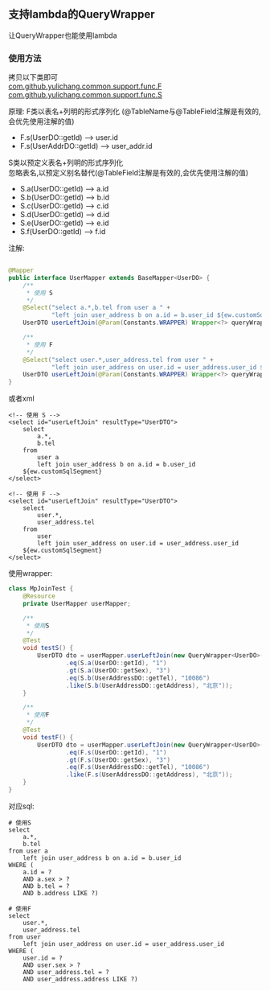 ## 支持lambda的QueryWrapper

让QueryWrapper也能使用lambda

### 使用方法

拷贝以下类即可  
[com.github.yulichang.common.support.func.F]()  
[com.github.yulichang.common.support.func.S]()

原理:
F类以表名+列明的形式序列化 (@TableName与@TableField注解是有效的,会优先使用注解的值)

* F.s(UserDO::getId)  --> user.id
* F.s(UserAddrDO::getId)  --> user_addr.id

S类以预定义表名+列明的形式序列化  
忽略表名,以预定义别名替代(@TableField注解是有效的,会优先使用注解的值)

* S.a(UserDO::getId)       --> a.id
* S.b(UserDO::getId)       --> b.id
* S.c(UserDO::getId)       --> c.id
* S.d(UserDO::getId)       --> d.id
* S.e(UserDO::getId)       --> e.id
* S.f(UserDO::getId)       --> f.id

注解:

```java

@Mapper
public interface UserMapper extends BaseMapper<UserDO> {
    /**
     * 使用 S
     */
    @Select("select a.*,b.tel from user a " +
            "left join user_address b on a.id = b.user_id ${ew.customSqlSegment}")
    UserDTO userLeftJoin(@Param(Constants.WRAPPER) Wrapper<?> queryWrapper);

    /**
     * 使用 F
     */
    @Select("select user.*,user_address.tel from user " +
            "left join user_address on user.id = user_address.user_id ${ew.customSqlSegment}")
    UserDTO userLeftJoin(@Param(Constants.WRAPPER) Wrapper<?> queryWrapper);
}
```

或者xml

```
<!-- 使用 S -->
<select id="userLeftJoin" resultType="UserDTO">
    select 
        a.*, 
        b.tel
    from 
        user a
        left join user_address b on a.id = b.user_id
    ${ew.customSqlSegment}
</select>

<!-- 使用 F -->
<select id="userLeftJoin" resultType="UserDTO">
    select 
        user.*, 
        user_address.tel
    from 
        user
        left join user_address on user.id = user_address.user_id
    ${ew.customSqlSegment}
</select>
```

使用wrapper:

```java
class MpJoinTest {
    @Resource
    private UserMapper userMapper;

    /**
     * 使用S
     */
    @Test
    void testS() {
        UserDTO dto = userMapper.userLeftJoin(new QueryWrapper<UserDO>()
                .eq(S.a(UserDO::getId), "1")
                .gt(S.a(UserDO::getSex), "3")
                .eq(S.b(UserAddressDO::getTel), "10086")
                .like(S.b(UserAddressDO::getAddress), "北京"));
    }

    /**
     * 使用F
     */
    @Test
    void testF() {
        UserDTO dto = userMapper.userLeftJoin(new QueryWrapper<UserDO>()
                .eq(F.s(UserDO::getId), "1")
                .gt(F.s(UserDO::getSex), "3")
                .eq(F.s(UserAddressDO::getTel), "10086")
                .like(F.s(UserAddressDO::getAddress), "北京"));
    }
}
```

对应sql:

```
# 使用S
select 
    a.*,
    b.tel 
from user a 
    left join user_address b on a.id = b.user_id 
WHERE (
    a.id = ? 
    AND a.sex > ? 
    AND b.tel = ? 
    AND b.address LIKE ?)
    
# 使用F
select 
    user.*,
    user_address.tel 
from user 
    left join user_address on user.id = user_address.user_id 
WHERE (
    user.id = ? 
    AND user.sex > ? 
    AND user_address.tel = ? 
    AND user_address.address LIKE ?)
```